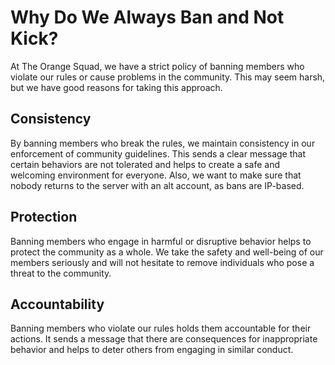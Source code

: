 # Why Do We Always Ban and Not Kick?

At The Orange Squad, we have a strict policy of banning members who violate our rules or cause problems in the community. This may seem harsh, but we have good reasons for taking this approach.

## Consistency

By banning members who break the rules, we maintain consistency in our enforcement of community guidelines. This sends a clear message that certain behaviors are not tolerated and helps to create a safe and welcoming environment for everyone. Also, we want to make sure that nobody returns to the server with an alt account, as bans are IP-based.

## Protection

Banning members who engage in harmful or disruptive behavior helps to protect the community as a whole. We take the safety and well-being of our members seriously and will not hesitate to remove individuals who pose a threat to the community.

## Accountability

Banning members who violate our rules holds them accountable for their actions. It sends a message that there are consequences for inappropriate behavior and helps to deter others from engaging in similar conduct.